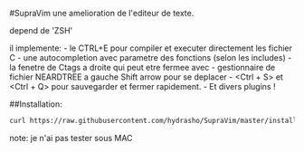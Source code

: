#SupraVim
une amelioration de l'editeur de texte.

depend de 'ZSH'

il implemente:
	- le CTRL+E pour compiler et executer directement les fichier C
		- une autocompletion avec parametre des fonctions (selon les includes)
			- la fenetre de Ctags a droite qui peut etre fermee avec <F8>
				- gestionnaire de fichier NEARDTREE a gauche Shift arrow pour se deplacer
					- <Ctrl + S> et <Ctrl + Q> pour sauvegarder et fermer rapidement.
						- Et divers plugins !

##Installation:

```bash
curl https://raw.githubusercontent.com/hydrasho/SupraVim/master/installer.sh | sh
```
note: je n'ai pas tester sous MAC
